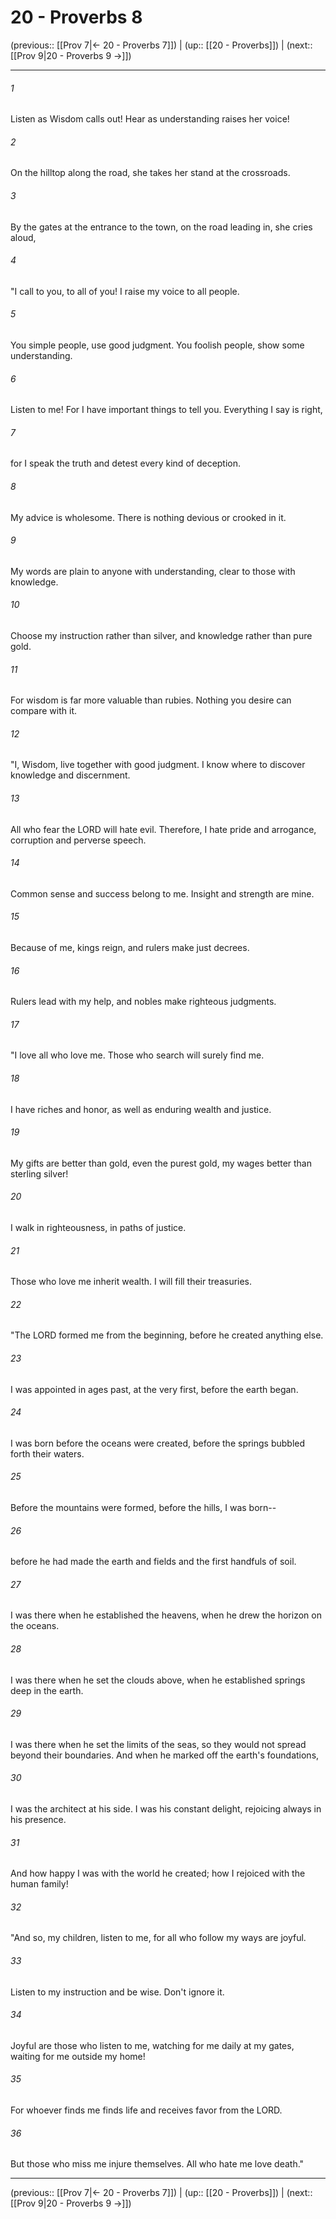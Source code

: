 # 20 - Proverbs 8

(previous:: [[Prov 7|← 20 - Proverbs 7]]) | (up:: [[20 - Proverbs]]) | (next:: [[Prov 9|20 - Proverbs 9 →]])

***


###### 1 
Listen as Wisdom calls out! Hear as understanding raises her voice! 

###### 2 
On the hilltop along the road, she takes her stand at the crossroads. 

###### 3 
By the gates at the entrance to the town, on the road leading in, she cries aloud, 

###### 4 
"I call to you, to all of you! I raise my voice to all people. 

###### 5 
You simple people, use good judgment. You foolish people, show some understanding. 

###### 6 
Listen to me! For I have important things to tell you. Everything I say is right, 

###### 7 
for I speak the truth and detest every kind of deception. 

###### 8 
My advice is wholesome. There is nothing devious or crooked in it. 

###### 9 
My words are plain to anyone with understanding, clear to those with knowledge. 

###### 10 
Choose my instruction rather than silver, and knowledge rather than pure gold. 

###### 11 
For wisdom is far more valuable than rubies. Nothing you desire can compare with it. 

###### 12 
"I, Wisdom, live together with good judgment. I know where to discover knowledge and discernment. 

###### 13 
All who fear the LORD will hate evil. Therefore, I hate pride and arrogance, corruption and perverse speech. 

###### 14 
Common sense and success belong to me. Insight and strength are mine. 

###### 15 
Because of me, kings reign, and rulers make just decrees. 

###### 16 
Rulers lead with my help, and nobles make righteous judgments. 

###### 17 
"I love all who love me. Those who search will surely find me. 

###### 18 
I have riches and honor, as well as enduring wealth and justice. 

###### 19 
My gifts are better than gold, even the purest gold, my wages better than sterling silver! 

###### 20 
I walk in righteousness, in paths of justice. 

###### 21 
Those who love me inherit wealth. I will fill their treasuries. 

###### 22 
"The LORD formed me from the beginning, before he created anything else. 

###### 23 
I was appointed in ages past, at the very first, before the earth began. 

###### 24 
I was born before the oceans were created, before the springs bubbled forth their waters. 

###### 25 
Before the mountains were formed, before the hills, I was born-- 

###### 26 
before he had made the earth and fields and the first handfuls of soil. 

###### 27 
I was there when he established the heavens, when he drew the horizon on the oceans. 

###### 28 
I was there when he set the clouds above, when he established springs deep in the earth. 

###### 29 
I was there when he set the limits of the seas, so they would not spread beyond their boundaries. And when he marked off the earth's foundations, 

###### 30 
I was the architect at his side. I was his constant delight, rejoicing always in his presence. 

###### 31 
And how happy I was with the world he created; how I rejoiced with the human family! 

###### 32 
"And so, my children, listen to me, for all who follow my ways are joyful. 

###### 33 
Listen to my instruction and be wise. Don't ignore it. 

###### 34 
Joyful are those who listen to me, watching for me daily at my gates, waiting for me outside my home! 

###### 35 
For whoever finds me finds life and receives favor from the LORD. 

###### 36 
But those who miss me injure themselves. All who hate me love death."

***

(previous:: [[Prov 7|← 20 - Proverbs 7]]) | (up:: [[20 - Proverbs]]) | (next:: [[Prov 9|20 - Proverbs 9 →]])
